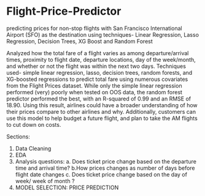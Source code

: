 # Flight-Price-Predictor
predicting prices for non-stop flights with San Francisco International Airport (SFO) as the destination using techniques- Linear Regression, Lasso Regression, Decision Trees, XG Boost and Random Forest 

Analyzed how the total fare of a flight varies as among departure/arrival times, proximity to flight date, departure locations, day of the week/month, and whether or not the flight was within the next two days. Techniques used- simple linear regression, lasso, decision trees, random forests, and XG-boosted regressions to predict total fare using numerous covariates from the Flight Prices dataset. While only the simple linear regression performed (very) poorly when tested on OOS data, the random forest predictor performed the best, with an R-squared of 0.99 and an RMSE of 18.90. Using this result, airlines could have a broader understanding of how their prices compare to other airlines and why. Additionally, customers can use this model to help budget a future flight, and plan to take the AM flights to cut down on costs.

Sections:
1. Data Cleaning
2. EDA
3. Analysis questions:
    a. Does ticket price change based on the departure time and arrival time?
    b.How prices changes as number of days before flight date changes
    c. Does ticket price change based on the day of week/ week of month ?
4. MODEL SELECTION: PRICE PREDICTION
